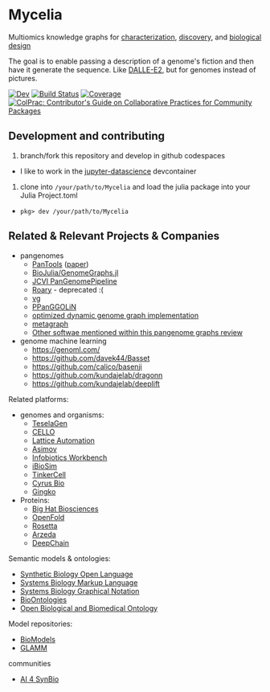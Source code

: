 # Mycelia

Multiomics knowledge graphs for [characterization](), [discovery](), and [biological design]()

The goal is to enable passing a description of a genome's fiction and then have it generate the sequence. Like [DALLE-E2](https://openai.com/dall-e-2/), but for genomes instead of pictures.

[![Dev](https://img.shields.io/badge/docs-dev-blue.svg)](http://research.cjp.garden/Mycelia/)
[![Build Status](https://github.com/cjprybol/Mycelia/badges/master/pipeline.svg)](https://github.com/cjprybol/Mycelia.jl/pipelines)
[![Coverage](https://github.com/cjprybol/Mycelia/badges/master/coverage.svg)](https://github.com/cjprybol/Mycelia.jl/commits/master)
[![ColPrac: Contributor's Guide on Collaborative Practices for Community Packages](https://img.shields.io/badge/ColPrac-Contributor's%20Guide-blueviolet)](https://github.com/SciML/ColPrac)

## Development and contributing

1. branch/fork this repository and develop in github codespaces
  - I like to work in the [jupyter-datascience](https://github.com/cjprybol/Mycelia/tree/master/.devcontainer/jupyter-datascience) devcontainer
1. clone into `/your/path/to/Mycelia` and load the julia package into your Julia Project.toml
  - `pkg> dev /your/path/to/Mycelia`

## Related & Relevant Projects & Companies

- pangenomes
  - [PanTools](https://www.bioinformatics.nl/pangenomics/manual/) ([paper](https://pubmed.ncbi.nlm.nih.gov/27587666/))
  - [BioJulia/GenomeGraphs.jl](https://github.com/BioJulia/GenomeGraphs.jl)
  - [JCVI PanGenomePipeline](https://github.com/JCVenterInstitute/PanGenomePipeline)
  - [Roary](https://github.com/sanger-pathogens/Roary) - deprecated :(
  - [vg](https://github.com/vgteam/vg)
  - [PPanGGOLiN](https://github.com/labgem/PPanGGOLiN)
  - [optimized dynamic genome graph implementation](https://github.com/pangenome/odgi)
  - [metagraph](https://github.com/ratschlab/metagraph)
  - [Other softwae mentioned within this pangenome graphs review](https://doi.org/10.1146/annurev-genom-120219-080406)
- genome machine learning
  - https://genoml.com/
  - https://github.com/davek44/Basset
  - https://github.com/calico/basenji
  - https://github.com/kundajelab/dragonn
  - https://github.com/kundajelab/deeplift

Related platforms:
- genomes and organisms:
  - [TeselaGen](https://teselagen.com/)
  - [CELLO](https://github.com/CIDARLAB/cello)
  - [Lattice Automation](https://www.latticeautomation.com/)
  - [Asimov](https://www.asimov.com/)
  - [Infobiotics Workbench](https://github.com/Infobiotics/ibw)
  - [iBioSim](https://async.ece.utah.edu/tools/ibiosim/)
  - [TinkerCell](http://www.tinkercell.com/)
  - [Cyrus Bio](https://cyrusbio.com/)
  - [Gingko](https://www.ginkgobioworks.com/)
- Proteins:
  - [Big Hat Biosciences](https://www.bighatbio.com/)
  - [OpenFold](https://openfold.io/)
  - [Rosetta](https://www.rosettacommons.org/software)
  - [Arzeda](https://www.arzeda.com/)
  - [DeepChain](https://deepchain.bio/)

Semantic models & ontologies:
- [Synthetic Biology Open Language](https://sbolstandard.org/)
- [Systems Biology Markup Language](https://sbml.org/)
- [Systems Biology Graphical Notation](https://sbgn.github.io/)
- [BioOntologies](https://bioportal.bioontology.org/ontologies)
- [Open Biological and Biomedical Ontology](https://obofoundry.org/)

Model repositories:
- [BioModels](https://www.ebi.ac.uk/biomodels/)
- [GLAMM](https://glamm.lbl.gov/)

communities
- [AI 4 SynBio](https://www.ai4synbio.org/)
